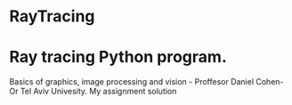 # RayTracing
# Ray tracing Python program.
Basics of graphics, image processing and vision - Proffesor Daniel Cohen-Or Tel Aviv Univesity.
My assignment solution
